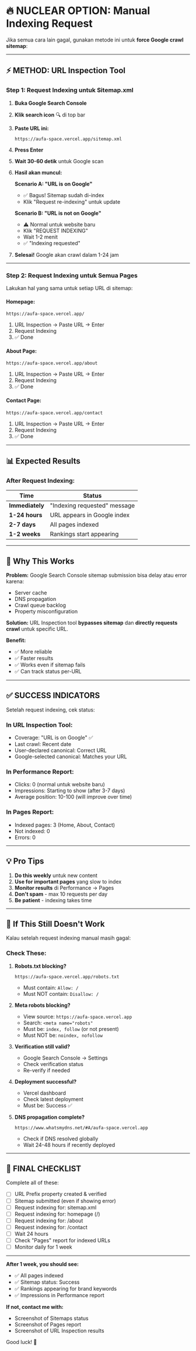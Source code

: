 # 🔥 NUCLEAR OPTION: Manual Indexing Request

Jika semua cara lain gagal, gunakan metode ini untuk **force Google crawl sitemap**:

---

## ⚡ METHOD: URL Inspection Tool

### **Step 1: Request Indexing untuk Sitemap.xml**

1. **Buka Google Search Console**
2. **Klik search icon** 🔍 di top bar
3. **Paste URL ini:**
   ```
   https://aufa-space.vercel.app/sitemap.xml
   ```
4. **Press Enter**
5. **Wait 30-60 detik** untuk Google scan
6. **Hasil akan muncul:**

   **Scenario A: "URL is on Google"**
   - ✅ Bagus! Sitemap sudah di-index
   - Klik "Request re-indexing" untuk update
   
   **Scenario B: "URL is not on Google"**
   - ⚠️ Normal untuk website baru
   - Klik "REQUEST INDEXING"
   - Wait 1-2 menit
   - ✅ "Indexing requested"

7. **Selesai!** Google akan crawl dalam 1-24 jam

---

### **Step 2: Request Indexing untuk Semua Pages**

Lakukan hal yang sama untuk setiap URL di sitemap:

#### **Homepage:**
```
https://aufa-space.vercel.app/
```
1. URL Inspection → Paste URL → Enter
2. Request Indexing
3. ✅ Done

#### **About Page:**
```
https://aufa-space.vercel.app/about
```
1. URL Inspection → Paste URL → Enter
2. Request Indexing
3. ✅ Done

#### **Contact Page:**
```
https://aufa-space.vercel.app/contact
```
1. URL Inspection → Paste URL → Enter
2. Request Indexing
3. ✅ Done

---

## 📊 Expected Results

### **After Request Indexing:**

| Time | Status |
|------|--------|
| **Immediately** | "Indexing requested" message |
| **1-24 hours** | URL appears in Google index |
| **2-7 days** | All pages indexed |
| **1-2 weeks** | Rankings start appearing |

---

## 🎯 Why This Works

**Problem:** Google Search Console sitemap submission bisa delay atau error karena:
- Server cache
- DNS propagation
- Crawl queue backlog
- Property misconfiguration

**Solution:** URL Inspection tool **bypasses sitemap** dan **directly requests crawl** untuk specific URL.

**Benefit:**
- ✅ More reliable
- ✅ Faster results
- ✅ Works even if sitemap fails
- ✅ Can track status per-URL

---

## ✅ SUCCESS INDICATORS

Setelah request indexing, cek status:

### **In URL Inspection Tool:**
- Coverage: "URL is on Google" ✅
- Last crawl: Recent date
- User-declared canonical: Correct URL
- Google-selected canonical: Matches your URL

### **In Performance Report:**
- Clicks: 0 (normal untuk website baru)
- Impressions: Starting to show (after 3-7 days)
- Average position: 10-100 (will improve over time)

### **In Pages Report:**
- Indexed pages: 3 (Home, About, Contact)
- Not indexed: 0
- Errors: 0

---

## 💡 Pro Tips

1. **Do this weekly** untuk new content
2. **Use for important pages** yang slow to index
3. **Monitor results** di Performance → Pages
4. **Don't spam** - max 10 requests per day
5. **Be patient** - indexing takes time

---

## 🚨 If This Still Doesn't Work

Kalau setelah request indexing manual masih gagal:

### **Check These:**

1. **Robots.txt blocking?**
   ```
   https://aufa-space.vercel.app/robots.txt
   ```
   - Must contain: `Allow: /`
   - Must NOT contain: `Disallow: /`

2. **Meta robots blocking?**
   - View source: `https://aufa-space.vercel.app`
   - Search: `<meta name="robots"`
   - Must be: `index, follow` (or not present)
   - Must NOT be: `noindex, nofollow`

3. **Verification still valid?**
   - Google Search Console → Settings
   - Check verification status
   - Re-verify if needed

4. **Deployment successful?**
   - Vercel dashboard
   - Check latest deployment
   - Must be: Success ✅

5. **DNS propagation complete?**
   ```
   https://www.whatsmydns.net/#A/aufa-space.vercel.app
   ```
   - Check if DNS resolved globally
   - Wait 24-48 hours if recently deployed

---

## 🎯 FINAL CHECKLIST

Complete all of these:

- [ ] URL Prefix property created & verified
- [ ] Sitemap submitted (even if showing error)
- [ ] Request indexing for: sitemap.xml
- [ ] Request indexing for: homepage (/)
- [ ] Request indexing for: /about
- [ ] Request indexing for: /contact
- [ ] Wait 24 hours
- [ ] Check "Pages" report for indexed URLs
- [ ] Monitor daily for 1 week

---

**After 1 week, you should see:**
- ✅ All pages indexed
- ✅ Sitemap status: Success
- ✅ Rankings appearing for brand keywords
- ✅ Impressions in Performance report

**If not, contact me with:**
- Screenshot of Sitemaps status
- Screenshot of Pages report
- Screenshot of URL Inspection results

Good luck! 🚀
